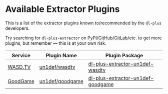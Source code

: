 # Available Extractor Plugins

This is a list of the extractor plugins known to/recommended by the `dl-plus` developers.

Try searching for `dl-plus-extractor` on [PyPI](https://pypi.org/search/?q=dl-plus-extractor)/[GitHub](https://github.com/search?q=dl-plus-extractor)/[GitLab](https://gitlab.com/explore/projects?name=dl-plus-extractor)/etc. to get more plugins, but remember — this is at your own risk.

| Service | Plugin Name | Plugin Package |
| --- | --- | --- |
| [WASD.TV](https://wasd.tv/) | [un1def/wasdtv](https://github.com/un-def/dl-plus-extractor-un1def-wasdtv) | [dl-plus-extractor-un1def-wasdtv](https://pypi.org/project/dl-plus-extractor-un1def-wasdtv/) |
| [GoodGame](https://goodgame.ru/) | [un1def/goodgame](https://github.com/un-def/dl-plus-extractor-un1def-goodgame) | [dl-plus-extractor-un1def-goodgame](https://pypi.org/project/dl-plus-extractor-un1def-goodgame/) |
